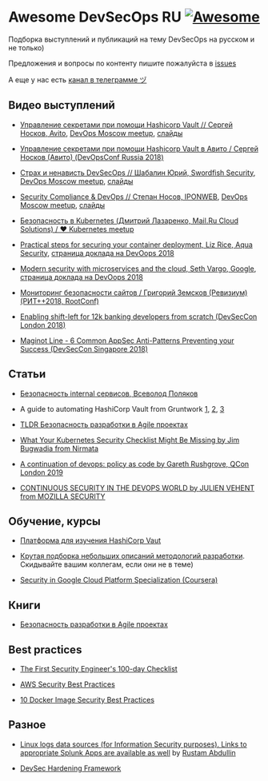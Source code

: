 # Awesome DevSecOps RU  [![Awesome](https://cdn.rawgit.com/sindresorhus/awesome/d7305f38d29fed78fa85652e3a63e154dd8e8829/media/badge.svg)](https://github.com/sindresorhus/awesome)

Подборка выступлений и публикаций на тему DevSecOps на русском и не только)

Предложения и вопросы по контенту пишите пожалуйста в [issues](https://github.com/devsecops-ru/awesome-devsecops_ru/issues)

А еще у нас есть [канал в телеграмме ヅ](https://t.me/devsecops_ru)

## Видео выступлений

* [Управление секретами при помощи Hashicorp Vault // Сергей Носков, Avito](https://youtu.be/klC4ssaPHZY), [DevOps Moscow meetup](https://www.meetup.com/DevOps-Moscow-in-Russian/), [слайды](https://speakerdeck.com/devopsmoscow/upravlieniie-siekrietami-v-avito-pri-pomoshchi-hashicorp-vault)

* [Управление секретами при помощи Hashicorp Vault в Авито / Сергей Носков (Авито) (DevOpsConf Russia 2018)](https://youtu.be/oDdDPU6moTs)

* [Страх и ненависть DevSecOps // Шабалин Юрий, Swordfish Security](https://youtu.be/ROH636e7Rx8), [DevOps Moscow meetup](https://www.meetup.com/DevOps-Moscow-in-Russian/), [слайды](https://speakerdeck.com/devopsmoscow/strakh-i-nienavist-devsecops)

* [Security Compliance & DevOps // Степан Носов, IPONWEB](https://youtu.be/BtFeWnR1xXE), [DevOps Moscow meetup](https://www.meetup.com/DevOps-Moscow-in-Russian/), [слайды](https://speakerdeck.com/devopsmoscow/security-compliance-and-devops)

* [Безопасность в Kubernetes (Дмитрий Лазаренко, Mail.Ru Cloud Solutions) / ♥ Kubernetes meetup](https://youtu.be/62XWgBIYnJ8)

* [Practical steps for securing your container deployment, Liz Rice, Aqua Security](https://youtu.be/WSiCZ6v35gw), [страница доклада на DevOops 2018](https://2018.devoops.ru/2018/spb/talks/2yl4oqifo4oqqmwwgwg4as/)

* [Modern security with microservices and the cloud, Seth Vargo, Google](https://youtu.be/Qx2N6EDIIow), [страница доклада на DevOops 2018](https://2018.devoops.ru/2018/spb/talks/14ss0jq4v8ci4ekuoewew6/)

* [Мониторинг безопасности сайтов / Григорий Земсков (Ревизиум) (РИТ++2018, RootConf)](https://youtu.be/NbN_uOxRHOo)

* [Enabling shift-left for 12k banking developers from scratch (DevSecCon London 2018)](https://youtu.be/6IRz6F5Y4Zo?list=PLZN13UbkqPfWNy4WUd0UuWYCss69n7A10)

* [Maginot Line - 6 Common AppSec Anti-Patterns Preventing your Success (DevSecCon Singapore 2018)](https://youtu.be/u0tUea0Cbdc?list=PLZN13UbkqPfUmt4IZmoTWcbou-oxUivoV)

## Статьи

* [Безопасность internal сервисов, Всеволод Поляков](https://dvps.blog/biezopasnost-internal-siervisov)

* A guide to automating HashiCorp Vault from Gruntwork [1](https://blog.gruntwork.io/a-guide-to-automating-hashicorp-vault-1-auto-unsealing-b219970f02c6), [2](https://blog.gruntwork.io/a-guide-to-automating-hashicorp-vault-2-authenticating-with-instance-metadata-c3f9eaeaba53), [3](https://blog.gruntwork.io/a-guide-to-automating-hashicorp-vault-3-authenticating-with-an-iam-user-or-role-a3203a3ee088)

* [TLDR Безопасность разработки в Agile проектах](https://medium.com/some-tldrs-ru/tldr-безопасность-разработки-в-agile-проектах-f53f55298231)

* [What Your Kubernetes Security Checklist Might Be Missing by Jim Bugwadia from Nirmata](https://thenewstack.io/what-your-kubernetes-security-checklist-might-be-missing/)

* [A continuation of devops: policy as code by Gareth Rushgrove, QCon London 2019](https://speakerdeck.com/garethr/a-continuation-of-devops-policy-as-code)

* [CONTINUOUS SECURITY IN THE DEVOPS WORLD by JULIEN VEHENT from MOZILLA SECURITY](https://jvehent.github.io/continuous-security-talk/#/)

## Обучение, курсы

* [Платформа для изучения HashiCorp Vaut](https://learn.hashicorp.com/vault/)

* [Крутая подборка небольших описаний методологий разработки](https://www.developmentthatpays.com/cheatsheets). Скидывайте вашим коллегам, если они не в теме)

* [Security in Google Cloud Platform Specialization (Coursera)](https://www.coursera.org/specializations/security-google-cloud-platform/)

## Книги

* [Безопасность разработки в Agile проектах](https://dmkpress.com/catalog/computer/securuty/978-5-97060-648-3/)

## Best practices

* [The First Security Engineer's 100-day Checklist](https://www.sqreen.com/checklists/security-engineer-checklist)

* [AWS Security Best Practices](https://www.sqreen.com/resources/aws-security-best-practices)

* [10 Docker Image Security Best Practices](https://snyk.io/blog/10-docker-image-security-best-practices/)

## Разное

* [Linux logs data sources (for Information Security purposes). Links to appropriate Splunk Apps are available as well](https://docs.google.com/spreadsheets/d/1ccXuv4KZ1ndNFKwNuXpTgvgMgvQ16joUI408v232a9I) by [Rustam Abdullin](https://www.linkedin.com/in/rustam-abdullin-11010635/)

* [DevSec Hardening Framework](https://dev-sec.io)
